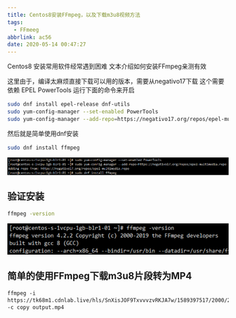 ```yaml
---
title: Centos8安装FFmpeg，以及下载m3u8视频方法
tags:
  - FFmeeg
abbrlink: ac56
date: 2020-05-14 00:47:27
---
```

Centos8 安装常用软件经常遇到困难 文本介绍如何安装FFmpeg亲测有效

这里由于，编译太麻烦直接下载可以用的版本，需要从negativo17下载
这个需要依赖 EPEL PowerTools 运行下面的命令来开启
```bash
sudo dnf install epel-release dnf-utils
sudo yum-config-manager --set-enabled PowerTools
sudo yum-config-manager --add-repo=https://negativo17.org/repos/epel-multimedia.repo
```


然后就是简单使用dnf安装

```bash
sudo dnf install ffmpeg
```
![截图](./2020-05-14-01-00-49.png)


## 验证安装

```bash
ffmpeg -version
```


![验证结果](./2020-05-14-01-02-03.png)

## 简单的使用FFmpeg下载m3u8片段转为MP4
```
ffmpeg -i https://tk68m1.cdnlab.live/hls/SnXisJOF9TxvvvzvRKJA7w/1589397517/2000/2970/2970.m3u8 -c copy output.mp4
```